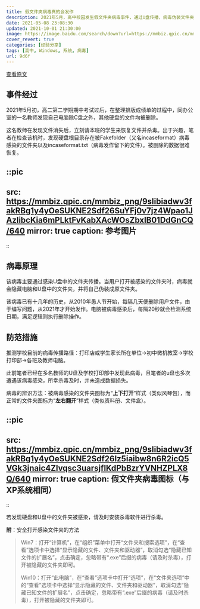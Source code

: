 ```yaml
---
title: 假文件夹病毒真的会发作
description: 2021年5月，高中校园发生假文件夹病毒事件，通过U盘传播，病毒伪装文件夹并定时删除数据。预防措施包括留意文件夹图标异常，安装杀毒软件并正确显示隐藏文件以识别和清除病毒。
date: 2021-05-08 23:08:30
updated: 2021-10-01 21:30:00
image: https://image.baidu.com/search/down?url=https://mmbiz.qpic.cn/mmbiz_png/9sIibiadwv3fakRBg1y4yOeSUKNE2Sdf26SuYFj0v7jz4Wpao1JAzlibcKia6mPLktFvKabXAcWOsZbxIB01DdGnCQ/640
cover_revert: true
categories: [经验分享]
tags: [高中, Windows, 系统, 病毒]
url: 9d6f
---
```


[查看原文](https://mp.weixin.qq.com/s/uiJgwmLSX6hYPkIR7pRbRw)

## 事件经过

2021年5月初，高二第二学期期中考试过后，在整理排版成绩单的过程中，同办公室的一名教师发现自己电脑除C盘之外，其他硬盘的文件均被删除。

这名教师在发现文件消失后，立刻请本班的学生来恢复文件并杀毒。出于兴趣，笔者在检查该机时，发现硬盘根目录存在被Fakefolder（又名incaseformat）病毒感染的文件夹以及incaseformat.txt（病毒发作留下的文件）。被删除的数据很难恢复。

::pic
---
src: https://mmbiz.qpic.cn/mmbiz_png/9sIibiadwv3fakRBg1y4yOeSUKNE2Sdf26SuYFj0v7jz4Wpao1JAzlibcKia6mPLktFvKabXAcWOsZbxIB01DdGnCQ/640
mirror: true
caption: 参考图片
---
::

## 病毒原理

该病毒主要通过感染U盘中的文件夹传播。当用户打开被感染的文件夹时，病毒就会隐藏电脑和U盘中的文件夹，并将自己伪装成原文件夹。

该病毒已有十几年的历史，从2010年愚人节开始，每隔几天便删除用户文件，由于编写问题，从2021年才开始发作。电脑被病毒感染后，每隔20秒就会检测系统日期，满足逻辑则执行删除操作。

## 防范措施

推测学校目前的病毒传播路径：打印店或学生家长所在单位→初中微机教室→学校打印部→各班及教师电脑。

此前笔者已经在多名教师的U盘及学校打印部中发现此病毒，且笔者的u盘也多次遭遇该病毒感染，所幸杀毒及时，并未造成数据损失。

病毒的辨识方法：被病毒感染的文件夹图标为“**上下打开**”样式（类似风琴包），而正常的文件夹图标为“**左右翻开**”样式（类似资料册、文件盒）。

::pic
---
src: https://mmbiz.qpic.cn/mmbiz_png/9sIibiadwv3fakRBg1y4yOeSUKNE2Sdf26Iz5iaibw8n6R2icQ5VGk3jnaic4Zlvqsc3uarsjfIKdPbBzrYVNHZPLX8Q/640
mirror: true
caption: 假文件夹病毒图标（与XP系统相同）
---
::

若发现硬盘和U盘中的文件夹被感染，请及时安装杀毒软件进行杀毒。

**附**：安全打开感染文件夹的方法

> Win7：打开“计算机”，在“组织”菜单中打开“文件夹和搜索选项”，在“查看”选项卡中选择“显示隐藏的文件、文件夹和驱动器”，取消勾选“隐藏已知文件的扩展名”，点击确定，忽略带有“.exe”后缀的病毒（请及时杀毒），打开被隐藏的文件夹即可。
>
> Win10：打开“此电脑”，在“查看”选项卡中打开“选项”，在“文件夹选项”中的“查看”选项卡中选择“显示隐藏的文件、文件夹和驱动器”，取消勾选“隐藏已知文件的扩展名”，点击确定，忽略带有“.exe”后缀的病毒（请及时杀毒），打开被隐藏的文件夹即可。

